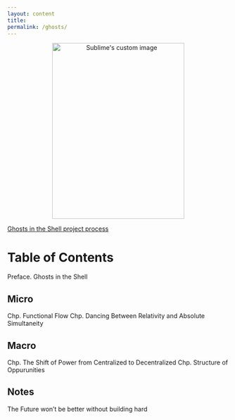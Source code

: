 ```yaml
---
layout: content
title: 
permalink: /ghosts/
---
```


<p align="center">
  <img width="300" height="400" src="https://c1.staticflickr.com/5/4796/38914698780_ac39eb41f4_b.jpg" alt="Sublime's custom image"/>
</p>

[Ghosts in the Shell project process](https://github.com/allenleein/brains/projects/15)

# Table of Contents

Preface. Ghosts in the Shell

## Micro

Chp. Functional Flow
Chp. Dancing Between Relativity and Absolute Simultaneity

## Macro

Chp. The Shift of Power from Centralized to Decentralized
Chp. Structure of Oppurunities

## Notes 

The Future won’t be better without building hard 




